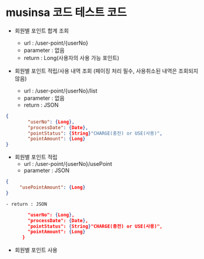 # musinsa 코드 테스트 코드

+ 회원별 포인트 합계 조회  
    - url : /user-point/{userNo}
    - parameter : 없음
    - return : Long(사용자의 사용 가능 포인트)
    
     
+ 회원별 포인트 적립/사용 내역 조회 (페이징 처리 필수, 사용취소된 내역은 조회되지 않음)
    - url : /user-point/{userNo}/list
    - parameter : 없음
    - return : JSON
```json 
{
        "userNo": {Long},
        "processDate": {Date},
        "pointStatus": {String}"CHARGE(충전) or USE(사용)",
        "pointAmount": {Long}
}
````
    
     
+ 회원별 포인트 적립
    - url : /user-point/{userNo}/usePoint
    - parameter : JSON 
```json 
{
     "usePointAmount": {Long}
}
````
    - return : JSON  
```json {
        "userNo": {Long},
        "processDate": {Date},
        "pointStatus": {String}"CHARGE(충전) or USE(사용)",
        "pointAmount": {Long}
      }
````
    
    
+ 회원별 포인트 사용
